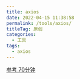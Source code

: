 ```yaml
---
title: axios
date: 2022-04-15 11:38:58
permalink: /tools/axios/
titleTag: 原创
categories:
  - 工具
tags:
  - axios
---
```

[参考 70分钟](https://www.youtube.com/watch?v=WLQDpY7lOLg)